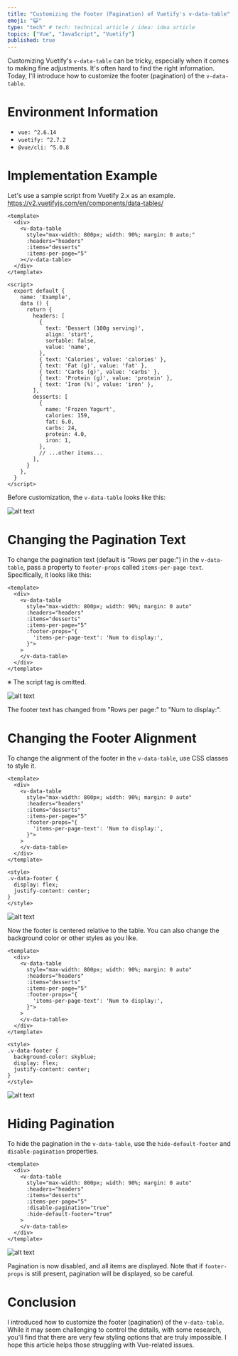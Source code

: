 ```yaml
---
title: "Customizing the Footer (Pagination) of Vuetify's v-data-table"
emoji: "😺"
type: "tech" # tech: technical article / idea: idea article
topics: ["Vue", "JavaScript", "Vuetify"]
published: true
---
```


Customizing Vuetify's `v-data-table` can be tricky, especially when it comes to making fine adjustments. It's often hard to find the right information. Today, I'll introduce how to customize the footer (pagination) of the `v-data-table`.

# Environment Information

- `vue: ^2.6.14`
- `vuetify: ^2.7.2`
- `@vue/cli: ^5.0.8`

# Implementation Example

Let's use a sample script from Vuetify 2.x as an example.
https://v2.vuetifyjs.com/en/components/data-tables/

```vue
<template>
  <div>
    <v-data-table
      style="max-width: 800px; width: 90%; margin: 0 auto;"
      :headers="headers"
      :items="desserts"
      :items-per-page="5"
    ></v-data-table>
  </div>
</template>

<script>
  export default {
    name: 'Example',
    data () {
      return {
        headers: [
          {
            text: 'Dessert (100g serving)',
            align: 'start',
            sortable: false,
            value: 'name',
          },
          { text: 'Calories', value: 'calories' },
          { text: 'Fat (g)', value: 'fat' },
          { text: 'Carbs (g)', value: 'carbs' },
          { text: 'Protein (g)', value: 'protein' },
          { text: 'Iron (%)', value: 'iron' },
        ],
        desserts: [
          {
            name: 'Frozen Yogurt',
            calories: 159,
            fat: 6.0,
            carbs: 24,
            protein: 4.0,
            iron: 1,
          },
          // ...other items...
        ],
      }
    },
  }
</script>
```

Before customization, the `v-data-table` looks like this:

![alt text](/images/image-1.png)

# Changing the Pagination Text

To change the pagination text (default is "Rows per page:") in the `v-data-table`, pass a property to `footer-props` called `items-per-page-text`. Specifically, it looks like this:

```vue
<template>
  <div>
    <v-data-table
      style="max-width: 800px; width: 90%; margin: 0 auto"
      :headers="headers"
      :items="desserts"
      :items-per-page="5"
      :footer-props="{
        'items-per-page-text': 'Num to display:',
      }">
    >  
    </v-data-table>
  </div>
</template>
```
※ The script tag is omitted.

![alt text](/images/image-3.png)

The footer text has changed from "Rows per page:" to "Num to display:".

# Changing the Footer Alignment

To change the alignment of the footer in the `v-data-table`, use CSS classes to style it.

```vue
<template>
  <div>
    <v-data-table
      style="max-width: 800px; width: 90%; margin: 0 auto"
      :headers="headers"
      :items="desserts"
      :items-per-page="5"
      :footer-props="{
        'items-per-page-text': 'Num to display:',
      }">
    >
    </v-data-table>
  </div>
</template>

<style>
.v-data-footer {  
  display: flex;
  justify-content: center;
}
</style>
```

![alt text](/images/image-4.png)

Now the footer is centered relative to the table. You can also change the background color or other styles as you like.

```vue
<template>
  <div>
    <v-data-table
      style="max-width: 800px; width: 90%; margin: 0 auto"
      :headers="headers"
      :items="desserts"
      :items-per-page="5"
      :footer-props="{
        'items-per-page-text': 'Num to display:',
      }">
    >
    </v-data-table>
  </div>
</template>

<style>
.v-data-footer {  
  background-color: skyblue;
  display: flex;
  justify-content: center;
}
</style>
```

![alt text](/images/image-5.png)

# Hiding Pagination

To hide the pagination in the `v-data-table`, use the `hide-default-footer` and `disable-pagination` properties.

```vue
<template>
  <div>
    <v-data-table
      style="max-width: 800px; width: 90%; margin: 0 auto"
      :headers="headers"
      :items="desserts"
      :items-per-page="5"
      :disable-pagination="true"
      :hide-default-footer="true"
    >
    </v-data-table>
  </div>
</template>
```

![alt text](/images/image-6.png)

Pagination is now disabled, and all items are displayed. Note that if `footer-props` is still present, pagination will be displayed, so be careful.

# Conclusion
I introduced how to customize the footer (pagination) of the `v-data-table`. While it may seem challenging to control the details, with some research, you'll find that there are very few styling options that are truly impossible. I hope this article helps those struggling with Vue-related issues.
